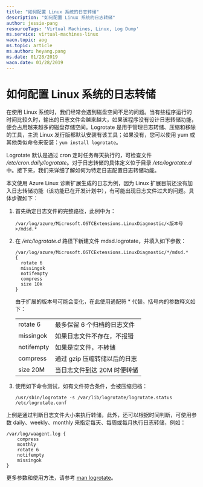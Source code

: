 ```yaml
---
title: "如何配置 Linux 系统的日志转储"
description: "如何配置 Linux 系统的日志转储"
author: jessie-pang
resourceTags: 'Virtual Machines, Linux, Log Dump'
ms.service: virtual-machines-linux
wacn.topic: aog
ms.topic: article
ms.author: heyang.pang
ms.date: 01/28/2019
wacn.date: 01/28/2019
---
```


# 如何配置 Linux 系统的日志转储

在使用 Linux 系统时，我们经常会遇到磁盘空间不足的问题。当有些程序运行的时间比较久时，输出的日志文件会越来越大，如果该程序没有设计日志转储功能，便会占用越来越多的磁盘存储空间。Logrotate 是用于管理日志转储、压缩和移除的工具，主流 Linux 发行版都默认安装有该工具；如果没有，您可以使用 yum 或其他类似命令来安装：`yum install logrotate`。

Logrotate 默认是通过 cron 定时任务每天执行的，可检查文件 */etc/cron.daily/logrotate*。对于日志转储的具体定义位于目录 */etc/logrotate.d* 中。接下来，我们来详细了解如何为特定日志配置日志转储功能。

本文使用 Azure Linux 诊断扩展生成的日志为例，因为 Linux 扩展目前还没有加入日志转储功能（该功能已在开发计划中），有可能出现日志文件过大的问题。具体步骤如下：

1. 首先确定日志文件的完整路径，此例中为：

    ```shell
    /var/log/azure/Microsoft.OSTCExtensions.LinuxDiagnostic/<版本号>/mdsd.*
    ```

2. 在 */etc/logrotate.d* 路径下新建文件 mdsd.logrotate，并填入如下参数：

    ```shell
    /var/log/azure/Microsoft.OSTCExtensions.LinuxDiagnostic/*/mdsd.*
    {
      rotate 6
      missingok
      notifempty
      compress
      size 10k
    }
    ```

    由于扩展的版本号可能会变化，在此使用通配符 * 代替。括号内的参数释义如下：

    |||
    |-----|-----|
    |rotate 6|最多保留 6 个归档的日志文件|
    |missingok |如果日志文件不存在，不报错|
    |notifempty|如果是空文件，不转储|
    |compress|通过 gzip 压缩转储以后的日志|
    |size 20M|当日志文件到达 20M 时便转储|

3. 使用如下命令测试，如有文件符合条件，会被压缩归档：

    ```shell
    /usr/sbin/logrotate -s /var/lib/logrotate/logrotate.status /etc/logrotate.conf
    ```

上例是通过判断日志文件大小来执行转储，此外，还可以根据时间判断，可使用参数 daily、weekly、monthly 来指定每天、每周或每月执行日志转储，例如：

```shell
/var/log/waagent.log {
    compress
    monthly
    rotate 6
    notifempty
    missingok
}
```

更多参数和使用方法，请参考 [man logrotate](https://www.commandlinux.com/man-page/man5/logrotate.conf.5.html)。
